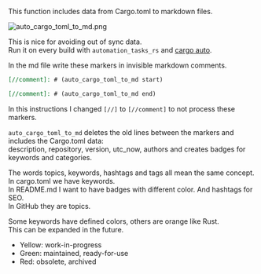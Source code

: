 <!-- markdownlint-disable MD041 -->
[//]: # (auto_md_to_doc_comments segment start A)

This function includes data from Cargo.toml to markdown files.  

![auto_cargo_toml_to_md.png](https://github.com/automation-tasks-rs/cargo_auto_lib/blob/main/images/auto_cargo_toml_to_md.png?raw=true)

This is nice for avoiding out of sync data.  
Run it on every build with `automation_tasks_rs` and [cargo auto](https://crates.io/crates/cargo-auto).  
  
In the md file write these markers in invisible markdown comments.

```markdown
[//comment]: # (auto_cargo_toml_to_md start)

[//comment]: # (auto_cargo_toml_to_md end)

```

In this instructions I changed `[//]` to `[//comment]` to not process these markers.

`auto_cargo_toml_to_md` deletes the old lines between the markers and includes the Cargo.toml data:  
description, repository, version, utc_now, authors and creates badges for keywords and categories.

The words topics, keywords, hashtags and tags all mean the same concept.  
In cargo.toml we have keywords.  
In README.md I want to have badges with different color. And hashtags for SEO.  
In GitHub they are topics.

Some keywords have defined colors, others are orange like Rust.  
This can be expanded in the future.  

- Yellow: work-in-progress
- Green: maintained, ready-for-use
- Red: obsolete, archived

[//]: # (auto_md_to_doc_comments segment end A)
